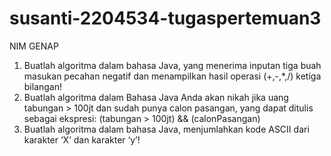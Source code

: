 # susanti-2204534-tugaspertemuan3

NIM GENAP
1) Buatlah algoritma dalam bahasa Java, yang menerima inputan tiga buah masukan
pecahan negatif dan menampilkan hasil operasi (+,-,*,/) ketiga bilangan!
2) Buatlah algoritma dalam Bahasa Java Anda akan nikah jika uang tabungan > 100jt dan
sudah punya calon pasangan, yang dapat ditulis sebagai ekspresi: (tabungan > 100jt) &&
(calonPasangan)
3) Buatlah algoritma dalam bahasa Java, menjumlahkan kode ASCII dari karakter ‘X’ dan
karakter ‘y’!
